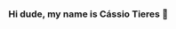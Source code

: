 ### Hi dude, my name is Cássio Tieres 👋

<!--
I am a student about to become a .NET Full Stack developer.
I am interested in game development, software development, mobile and data science. I am very communicative and make friends easily, I also work very well in a team and I am always willing to learn more and more.

### A little more about me:
- 🔭 I’m currently working on Freelancer
- 🌱 I’m currently learning Asp .NET
- 👯 I’m looking to collaborate on C# / Asp .NET / Xamarin / Winforms /Unity projects
- 🤔 I’m looking for help with ...
- 💬 Ask me about Unity Engine
- 📫 You find me on my [LinkedIn](https://www.linkedin.com/in/c%C3%A1ssio-tieres-bomfim-99573a179/) 
-->
